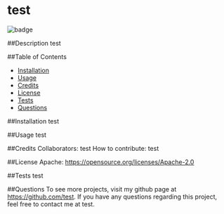 # test

  ![badge](https://img.shields.io/badge/license-Apache-brightgreen.svg)

  ##Description
  test

  ##Table of Contents
  - [Installation](#installation)
  - [Usage](#usage)
  - [Credits](#credits)
  - [License](#license)
  - [Tests](#tests)
  - [Questions](#questions)

  ##Installation
  test

  ##Usage
  test

  ##Credits
  Collaborators: test
  How to contribute: test

  ##License
    Apache: https://opensource.org/licenses/Apache-2.0

  ##Tests
  test

  ##Questions
  To see more projects, visit my github page at https://github.com/test. If you have any questions regarding this project, feel free to contact me at test.
